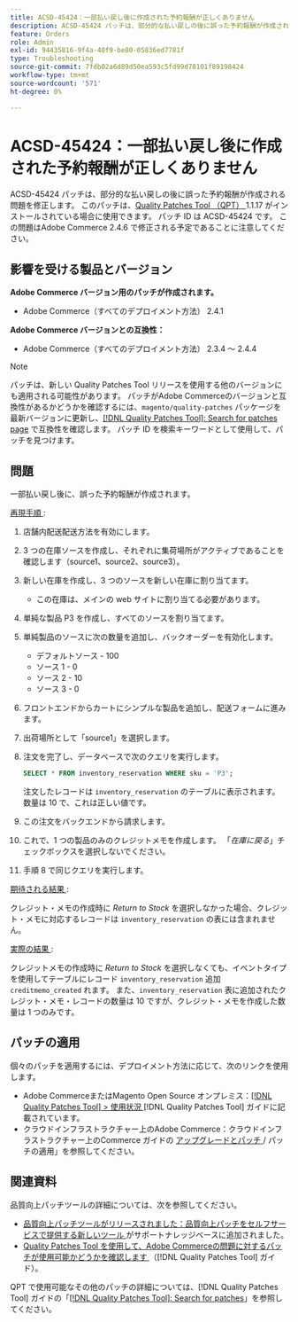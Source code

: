 ```yaml
---
title: ACSD-45424：一部払い戻し後に作成された予約報酬が正しくありません
description: ACSD-45424 パッチは、部分的な払い戻しの後に誤った予約報酬が作成される問題を修正します。 このパッチは、[Quality Patches Tool （QPT） ] （https://experienceleague.adobe.com/en/docs/commerce-operations/tools/quality-patches-tool/quality-patches-tool-to-self-serve-quality-patches） 1.1.17 がインストールされている場合に利用できます。 パッチ ID は ACSD-45424 です。 この問題はAdobe Commerce 2.4.6 で修正される予定であることに注意してください。
feature: Orders
role: Admin
exl-id: 94435816-9f4a-40f9-be80-05836ed7781f
type: Troubleshooting
source-git-commit: 7fdb02a6d89d50ea593c5fd99d78101f89198424
workflow-type: tm+mt
source-wordcount: '571'
ht-degree: 0%

---
```


# ACSD-45424：一部払い戻し後に作成された予約報酬が正しくありません

ACSD-45424 パッチは、部分的な払い戻しの後に誤った予約報酬が作成される問題を修正します。 このパッチは、[Quality Patches Tool （QPT） ](https://experienceleague.adobe.com/en/docs/commerce-operations/tools/quality-patches-tool/quality-patches-tool-to-self-serve-quality-patches)1.1.17 がインストールされている場合に使用できます。 パッチ ID は ACSD-45424 です。 この問題はAdobe Commerce 2.4.6 で修正される予定であることに注意してください。

## 影響を受ける製品とバージョン

**Adobe Commerce バージョン用のパッチが作成されます。**

* Adobe Commerce（すべてのデプロイメント方法） 2.4.1

**Adobe Commerce バージョンとの互換性：**

* Adobe Commerce（すべてのデプロイメント方法） 2.3.4 ～ 2.4.4

>[!NOTE]
>
>パッチは、新しい Quality Patches Tool リリースを使用する他のバージョンにも適用される可能性があります。 パッチがAdobe Commerceのバージョンと互換性があるかどうかを確認するには、`magento/quality-patches` パッケージを最新バージョンに更新し、[[!DNL Quality Patches Tool]: Search for patches page](https://experienceleague.adobe.com/en/docs/commerce-operations/tools/quality-patches-tool/quality-patches-tool-to-self-serve-quality-patches) で互換性を確認します。 パッチ ID を検索キーワードとして使用して、パッチを見つけます。

## 問題

一部払い戻し後に、誤った予約報酬が作成されます。

<u> 再現手順 </u>:

1. 店舗内配送配送方法を有効にします。
1. 3 つの在庫ソースを作成し、それぞれに集荷場所がアクティブであることを確認します（source1、source2、source3）。
1. 新しい在庫を作成し、3 つのソースを新しい在庫に割り当てます。
   * この在庫は、メインの web サイトに割り当てる必要があります。
1. 単純な製品 P3 を作成し、すべてのソースを割り当てます。
1. 単純製品のソースに次の数量を追加し、バックオーダーを有効化します。
   * デフォルトソース - 100
   * ソース 1 - 0
   * ソース 2 - 10
   * ソース 3 - 0
1. フロントエンドからカートにシンプルな製品を追加し、配送フォームに進みます。
1. 出荷場所として「source1」を選択します。
1. 注文を完了し、データベースで次のクエリを実行します。

   ```sql
   SELECT * FROM inventory_reservation WHERE sku = 'P3';
   ```

   注文したレコードは `inventory_reservation` のテーブルに表示されます。 数量は 10 で、これは正しい値です。
1. この注文をバックエンドから請求します。
1. これで、1 つの製品のみのクレジットメモを作成します。 「*在庫に戻る*」チェックボックスを選択しないでください。
1. 手順 8 で同じクエリを実行します。

<u> 期待される結果 </u>:

クレジット・メモの作成時に *Return to Stock* を選択しなかった場合、クレジット・メモに対応するレコードは `inventory_reservation` の表には含まれません。

<u> 実際の結果 </u>:

クレジットメモの作成時に *Return to Stock* を選択しなくても、イベントタイプを使用してテーブルにレコード `inventory_reservation` 追加 `creditmemo_created` れます。 また、`inventory_reservation` 表に追加されたクレジット・メモ・レコードの数量は 10 ですが、クレジット・メモを作成した数量は 1 つのみです。

## パッチの適用

個々のパッチを適用するには、デプロイメント方法に応じて、次のリンクを使用します。

* Adobe CommerceまたはMagento Open Source オンプレミス：[[!DNL Quality Patches Tool] > 使用状況 ](/help/tools/quality-patches-tool/usage.md)[!DNL Quality Patches Tool] ガイドに記載されています。
* クラウドインフラストラクチャー上のAdobe Commerce：クラウドインフラストラクチャー上のCommerce ガイドの [ アップグレードとパッチ ](https://experienceleague.adobe.com/docs/commerce-cloud-service/user-guide/develop/upgrade/apply-patches.html)/ パッチの適用」を参照してください。

## 関連資料

品質向上パッチツールの詳細については、次を参照してください。

* [ 品質向上パッチツールがリリースされました：品質向上パッチをセルフサービスで提供する新しいツール ](https://experienceleague.adobe.com/en/docs/commerce-operations/tools/quality-patches-tool/quality-patches-tool-to-self-serve-quality-patches) がサポートナレッジベースに追加されました。
* [Quality Patches Tool を使用して、Adobe Commerceの問題に対するパッチが使用可能かどうかを確認します ](/help/tools/quality-patches-tool/patches-available-in-qpt/check-patch-for-magento-issue-with-magento-quality-patches.md) （[!DNL Quality Patches Tool] ガイド）。

QPT で使用可能なその他のパッチの詳細については、[!DNL Quality Patches Tool] ガイドの「[[!DNL Quality Patches Tool]: Search for patches](https://experienceleague.adobe.com/tools/commerce-quality-patches/index.html)」を参照してください。
